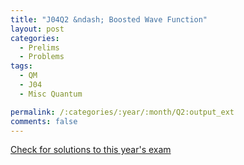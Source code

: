 ```yaml
---
title: "J04Q2 &ndash; Boosted Wave Function"
layout: post
categories:
  - Prelims
  - Problems
tags:
  - QM
  - J04
  - Misc Quantum

permalink: /:categories/:year/:month/Q2:output_ext
comments: false
---
```

<object data="2004J2Q.pdf" type="application/pdf" width="100%" height="500"></object>
<div class="message"><a href='https://princetonprelim.com/prelim/12/'>Check for solutions to this year's exam</a></div>